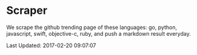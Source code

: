 # Scraper

We scrape the github trending page of these languages: go, python, javascript, swift, objective-c, ruby, and push a markdown result everyday.

Last Updated: 2017-02-20 09:07:07